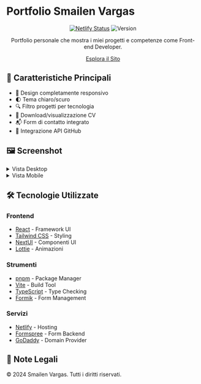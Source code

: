 # Portfolio Smailen Vargas

<div align="center">

[![Netlify Status](https://api.netlify.com/api/v1/badges/33b32928-0abb-4427-ac58-3f980cfc51ed/deploy-status)](https://app.netlify.com/sites/smailenvargas/deploys)
![Version](https://img.shields.io/badge/version-1.0.0-blue.svg)

Portfolio personale che mostra i miei progetti e competenze come Front-end Developer.

[Esplora il Sito](https://smailenvargas.com)

</div>

## 🌟 Caratteristiche Principali

- 📱 Design completamente responsivo
- 🌓 Tema chiaro/scuro
- 🔍 Filtro progetti per tecnologia
- 📄 Download/visualizzazione CV
- 📬 Form di contatto integrato
- 🔄 Integrazione API GitHub

## 🖼️ Screenshot

<details>
<summary>Vista Desktop</summary>
<img src="/src/assets/screenshot/sito-desktop.jpeg" alt="Vista Desktop">
</details>

<details>
<summary>Vista Mobile</summary>
<img src="/src/assets/screenshot/sito-smartphone.jpeg" alt="Vista Mobile">
</details>

## 🛠️ Tecnologie Utilizzate

### Frontend

- [React](https://react.dev/) - Framework UI
- [Tailwind CSS](https://tailwindcss.com/) - Styling
- [NextUI](https://nextui.org/) - Componenti UI
- [Lottie](https://airbnb.io/lottie/) - Animazioni

### Strumenti

- [pnpm](https://pnpm.io/) - Package Manager
- [Vite](https://vitejs.dev/) - Build Tool
- [TypeScript](https://www.typescriptlang.org/) - Type Checking
- [Formik](https://formik.org/) - Form Management

### Servizi

- [Netlify](https://www.netlify.com/) - Hosting
- [Formspree](https://formspree.io/) - Form Backend
- [GoDaddy](https://www.godaddy.com/) - Domain Provider

## 📝 Note Legali

© 2024 Smailen Vargas. Tutti i diritti riservati.
